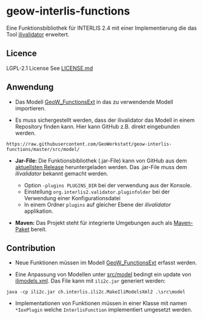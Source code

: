 # geow-interlis-functions
Eine Funktionsbibliothek für INTERLIS 2.4 mit einer Implementierung die das Tool [ilivalidator](https://github.com/claeis/ilivalidator) erweitert.

## Licence
LGPL-2.1 License See [LICENSE.md](LICENSE.md)

## Anwendung
- Das Modell [GeoW_FunctionsExt](src/model/GeoW_FunctionsExt.ili) in das zu verwendende Modell importieren. 

- Es muss sichergestellt werden, dass der ilivalidator das Modell in einem Repository finden kann. Hier kann GitHub z.B. direkt eingebunden werden. 
```
https://raw.githubusercontent.com/GeoWerkstatt/geow-interlis-functions/master/src/model/
```

- **Jar-File:** Die Funktionsbibliothek (.jar-File) kann von GitHub aus dem [aktuellsten Release](https://github.com/GeoWerkstatt/geow-interlis-functions/releases/latest) heruntergeladen werden. Das .jar-File muss dem _ilivalidator_ bekannt gemacht werden.

    - Option `-plugins PLUGINS_DIR` bei der verwendung aus der Konsole. 
    - Einstellung `org.interlis2.validator.pluginfolder` bei der Verwendung einer Konfigurationsdatei
    - In einem Ordner `plugins` auf gleicher Ebene der _ilivalidator_ applikation.

- **Maven:** Das Projekt steht für integrierte Umgebungen auch als [Maven-Paket](https://github.com/GeoWerkstatt/geow-interlis-functions/packages/) bereit. 


## Contribution
- Neue Funktionen müssen im Modell [GeoW_FunctionsExt](src/model/GeoW_FunctionsExt.ili) erfasst werden.

- Eine Anpassung von Modellen unter [src/model](src/model) bedingt ein update von [ilimodels.xml](src/model/ilimodels.xml). Das File kann mit `ili2c.jar` generiert werden:
```
java -cp ili2c.jar ch.interlis.ili2c.MakeIliModelsXml2 .\src\model
```

- Implementationen von Funktionen müssen in einer Klasse mit namen `*IoxPlugin` welche `InterlisFunction` implementiert umgesetzt werden.






